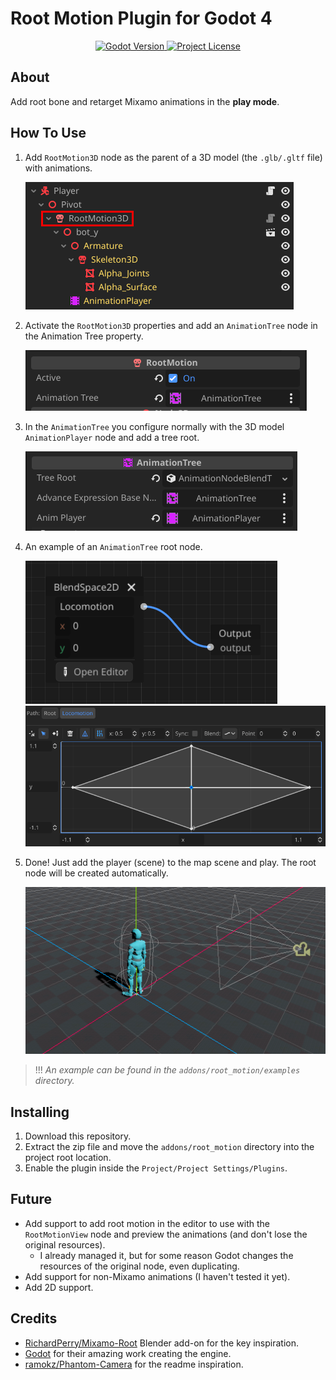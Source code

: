# Root Motion Plugin for Godot 4

<p align="center">
  <a href="https://godotengine.org/download">
      <img alt="Godot Version" src="https://img.shields.io/badge/Godot-4.2%2B-blue">
  </a>
  <a href="LICENSE">
    <img alt="Project License" src="https://img.shields.io/github/license/xDellTog/root-motion">
  </a>
</p>

## About

Add root bone and retarget Mixamo animations in the **play mode**.

## How To Use

1. Add `RootMotion3D` node as the parent of a 3D model (the `.glb/.gltf` file) with animations.

   ![1st Step](https://raw.githubusercontent.com/xDellTog/root-motion/main/images/how_to_use/1.png)

2. Activate the `RootMotion3D` properties and add an `AnimationTree` node in the Animation Tree property.

   ![2nd Step](https://raw.githubusercontent.com/xDellTog/root-motion/main/images/how_to_use/2.png)

3. In the `AnimationTree` you configure normally with the 3D model `AnimationPlayer` node and add a tree root.

   ![3rd Step](https://raw.githubusercontent.com/xDellTog/root-motion/main/images/how_to_use/3.png)

4. An example of an `AnimationTree` root node.

   ![4th Step](https://raw.githubusercontent.com/xDellTog/root-motion/main/images/how_to_use/4.png)
   ![5th Step](https://raw.githubusercontent.com/xDellTog/root-motion/main/images/how_to_use/5.png)

5. Done! Just add the player (scene) to the map scene and play. The root node will be created automatically.

   ![6th Step](https://raw.githubusercontent.com/xDellTog/root-motion/main/images/how_to_use/6.png)

> !!! *An example can be found in the `addons/root_motion/examples` directory.*

## Installing

1. Download this repository.
2. Extract the zip file and move the `addons/root_motion` directory into the project root location.
3. Enable the plugin inside the `Project/Project Settings/Plugins`.

## Future

- Add support to add root motion in the editor to use with the `RootMotionView` node and preview the animations (and don't lose the original resources).
    - I already managed it, but for some reason Godot changes the resources of the original node, even duplicating.
- Add support for non-Mixamo animations (I haven't tested it yet).
- Add 2D support.

## Credits

- [RichardPerry/Mixamo-Root](https://github.com/RichardPerry/Mixamo-Root) Blender add-on for the key inspiration.
- [Godot](https://godotengine.org/) for their amazing work creating the engine.
- [ramokz/Phantom-Camera](https://github.com/ramokz/phantom-camera) for the readme inspiration.
